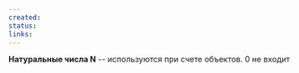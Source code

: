 ```yaml
---
created:
status:
links:
---
```

**Натуральные числа N** -- используются при счете объектов. 0 не входит

